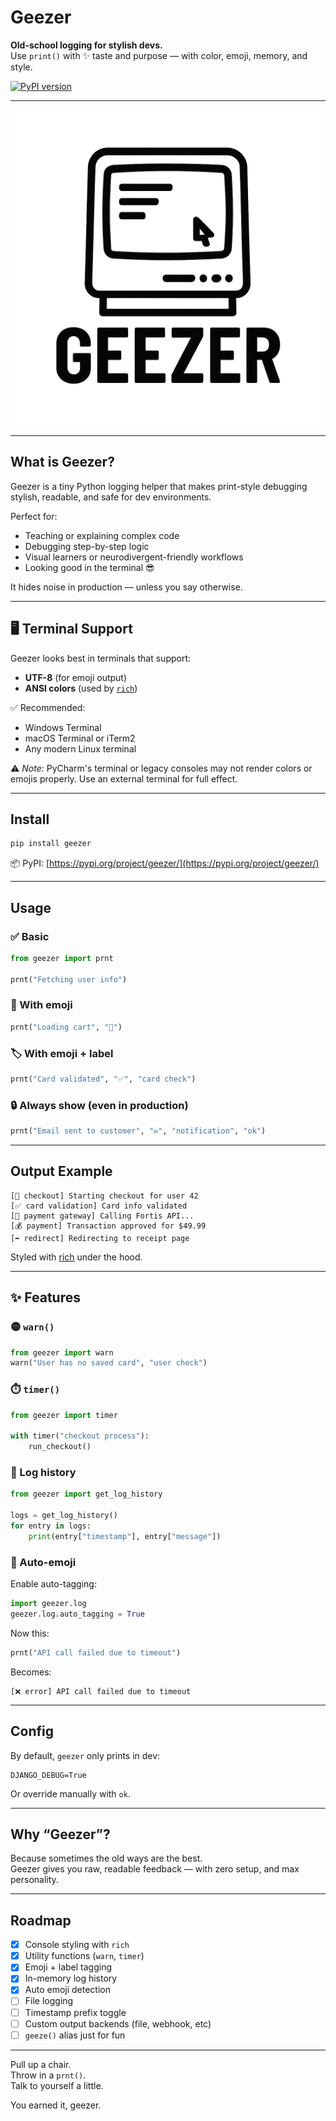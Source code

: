 # Geezer

**Old-school logging for stylish devs.**  
Use `print()` with ✨ taste and purpose — with color, emoji, memory, and style.

[![PyPI version](https://badge.fury.io/py/geezer.svg)](https://pypi.org/project/geezer/)

---

![Geezer Logo](logo.png)

---

## What is Geezer?

Geezer is a tiny Python logging helper that makes print-style debugging stylish, readable, and safe for dev environments.

Perfect for:
- Teaching or explaining complex code
- Debugging step-by-step logic
- Visual learners or neurodivergent-friendly workflows
- Looking good in the terminal 😎

It hides noise in production — unless you say otherwise.

---

## 🖥️ Terminal Support

Geezer looks best in terminals that support:

- **UTF-8** (for emoji output)
- **ANSI colors** (used by [`rich`](https://github.com/Textualize/rich))

✅ Recommended:
- Windows Terminal  
- macOS Terminal or iTerm2  
- Any modern Linux terminal  

⚠️ *Note:* PyCharm's terminal or legacy consoles may not render colors or emojis properly. Use an external terminal for full effect.

---

## Install

```bash
pip install geezer
```

📦 PyPI: [https://pypi.org/project/geezer/](https://pypi.org/project/geezer/)

---

## Usage

### ✅ Basic
```python
from geezer import prnt

prnt("Fetching user info")
```

### 🎯 With emoji
```python
prnt("Loading cart", "🛒")
```

### 🏷️ With emoji + label
```python
prnt("Card validated", "✅", "card check")
```

### 🔒 Always show (even in production)
```python
prnt("Email sent to customer", "✉️", "notification", "ok")
```

---

## Output Example

```text
[🛒 checkout] Starting checkout for user 42
[✅ card validation] Card info validated
[🔌 payment gateway] Calling Fortis API...
[💰 payment] Transaction approved for $49.99
[➡️ redirect] Redirecting to receipt page
```

Styled with [rich](https://github.com/Textualize/rich) under the hood.

---

## ✨ Features

### 🟡 `warn()`
```python
from geezer import warn
warn("User has no saved card", "user check")
```

### ⏱️ `timer()`
```python
from geezer import timer

with timer("checkout process"):
    run_checkout()
```

### 🧠 Log history
```python
from geezer import get_log_history

logs = get_log_history()
for entry in logs:
    print(entry["timestamp"], entry["message"])
```

### 🤖 Auto-emoji
Enable auto-tagging:
```python
import geezer.log
geezer.log.auto_tagging = True
```

Now this:
```python
prnt("API call failed due to timeout")
```

Becomes:
```text
[❌ error] API call failed due to timeout
```

---

## Config

By default, `geezer` only prints in dev:
```env
DJANGO_DEBUG=True
```

Or override manually with `ok`.

---

## Why “Geezer”?

Because sometimes the old ways are the best.  
Geezer gives you raw, readable feedback — with zero setup, and max personality.

---

## Roadmap

- [x] Console styling with `rich`  
- [x] Utility functions (`warn`, `timer`)  
- [x] Emoji + label tagging  
- [x] In-memory log history  
- [x] Auto emoji detection  
- [ ] File logging  
- [ ] Timestamp prefix toggle  
- [ ] Custom output backends (file, webhook, etc)  
- [ ] `geeze()` alias just for fun

---

Pull up a chair.  
Throw in a `prnt()`.  
Talk to yourself a little.

You earned it, geezer.
